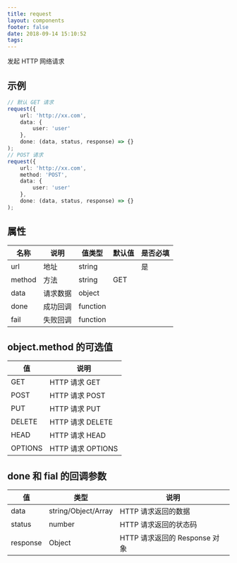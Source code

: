 ```yaml
---
title: request
layout: components
footer: false
date: 2018-09-14 15:10:52
tags:
---
```


发起 HTTP 网络请求

## 示例

```ts
// 默认 GET 请求
request({
    url: 'http://xx.com', 
    data: {
        user: 'user'
    }, 
    done: (data, status, response) => {}
);
// POST 请求
request({
    url: 'http://xx.com', 
    method: 'POST', 
    data: {
        user: 'user'
    }, 
    done: (data, status, response) => {}
);
```

## 属性

| 名称   | 说明     | 值类型   | 默认值 | 是否必填 |
| ------ | -------- | -------- | ------ | -------- |
| url    | 地址     | string   |        | 是       |
| method | 方法     | string   | GET    |          |
| data   | 请求数据 | object   |        |          |
| done   | 成功回调 | function |        |          |
| fail   | 失败回调 | function |        |          |


## object.method 的可选值

| 值      | 说明              |
| ------- | ----------------- |
| GET     | HTTP 请求 GET     |
| POST    | HTTP 请求 POST    |
| PUT     | HTTP 请求 PUT     |
| DELETE  | HTTP 请求 DELETE  |
| HEAD    | HTTP 请求 HEAD    |
| OPTIONS | HTTP 请求 OPTIONS |

## done 和 fial 的回调参数

| 值       | 类型                | 说明                          |
| -------- | ------------------- | ----------------------------- |
| data     | string/Object/Array | HTTP 请求返回的数据           |
| status   | number              | HTTP 请求返回的状态码         |
| response | Object              | HTTP 请求返回的 Response 对象 |